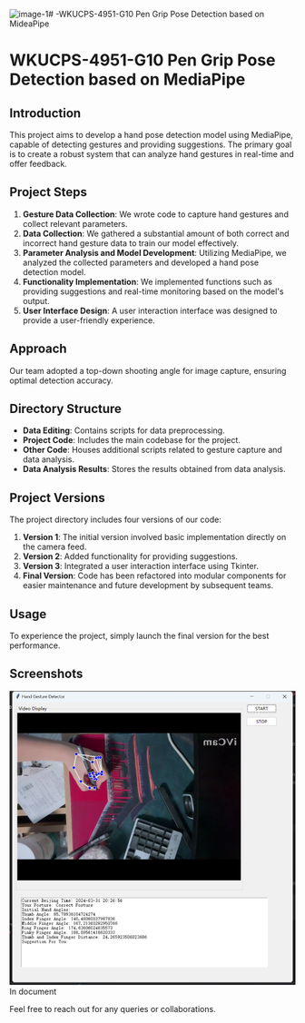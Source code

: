 ![image-1](https://github.com/hemaxe2/Pen-Grip-Pose-Detection-based-on-MideaPipe/assets/133490032/1ff2ee28-f8c8-4160-bf78-59ddeb284148)# -WKUCPS-4951-G10
Pen Grip Pose Detection based on MideaPipe

# WKUCPS-4951-G10 Pen Grip Pose Detection based on MediaPipe

## Introduction
This project aims to develop a hand pose detection model using MediaPipe, capable of detecting gestures and providing suggestions. The primary goal is to create a robust system that can analyze hand gestures in real-time and offer feedback.

## Project Steps
1. **Gesture Data Collection**: We wrote code to capture hand gestures and collect relevant parameters.
2. **Data Collection**: We gathered a substantial amount of both correct and incorrect hand gesture data to train our model effectively.
3. **Parameter Analysis and Model Development**: Utilizing MediaPipe, we analyzed the collected parameters and developed a hand pose detection model.
4. **Functionality Implementation**: We implemented functions such as providing suggestions and real-time monitoring based on the model's output.
5. **User Interface Design**: A user interaction interface was designed to provide a user-friendly experience.

## Approach
Our team adopted a top-down shooting angle for image capture, ensuring optimal detection accuracy.

## Directory Structure
- **Data Editing**: Contains scripts for data preprocessing.
- **Project Code**: Includes the main codebase for the project.
- **Other Code**: Houses additional scripts related to gesture capture and data analysis.
- **Data Analysis Results**: Stores the results obtained from data analysis.

## Project Versions
The project directory includes four versions of our code:
1. **Version 1**: The initial version involved basic implementation directly on the camera feed.
2. **Version 2**: Added functionality for providing suggestions.
3. **Version 3**: Integrated a user interaction interface using Tkinter.
4. **Final Version**: Code has been refactored into modular components for easier maintenance and future development by subsequent teams.

## Usage
To experience the project, simply launch the final version for the best performance.

## Screenshots
![alt text](image-1.png)
In document

Feel free to reach out for any queries or collaborations.

